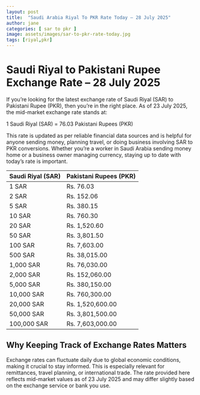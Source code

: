 ```yaml
---
layout: post
title:  "Saudi Arabia Riyal To PKR Rate Today – 28 July 2025"
author: jane
categories: [ sar to pkr ]
image: assets/images/sar-to-pkr-rate-today.jpg
tags: [riyal,pkr]
---
```


# Saudi Riyal to Pakistani Rupee Exchange Rate – 28 July 2025

If you’re looking for the latest exchange rate of Saudi Riyal (SAR) to Pakistani Rupee (PKR), then you’re in the right place. As of 23 July 2025, the mid-market exchange rate stands at:

1 Saudi Riyal (SAR) = 76.03 Pakistani Rupees (PKR)

This rate is updated as per reliable financial data sources and is helpful for anyone sending money, planning travel, or doing business involving SAR to PKR conversions. Whether you’re a worker in Saudi Arabia sending money home or a business owner managing currency, staying up to date with today’s rate is important.

| Saudi Riyal (SAR) | Pakistani Rupees (PKR) |
| ----------------- | ---------------------- |
| 1 SAR             | Rs. 76.03              |
| 2 SAR             | Rs. 152.06             |
| 5 SAR             | Rs. 380.15             |
| 10 SAR            | Rs. 760.30             |
| 20 SAR            | Rs. 1,520.60           |
| 50 SAR            | Rs. 3,801.50           |
| 100 SAR           | Rs. 7,603.00           |
| 500 SAR           | Rs. 38,015.00          |
| 1,000 SAR         | Rs. 76,030.00          |
| 2,000 SAR         | Rs. 152,060.00         |
| 5,000 SAR         | Rs. 380,150.00         |
| 10,000 SAR        | Rs. 760,300.00         |
| 20,000 SAR        | Rs. 1,520,600.00       |
| 50,000 SAR        | Rs. 3,801,500.00       |
| 100,000 SAR       | Rs. 7,603,000.00       |


## Why Keeping Track of Exchange Rates Matters

Exchange rates can fluctuate daily due to global economic conditions, making it crucial to stay informed. This is especially relevant for remittances, travel planning, or international trade. The rate provided here reflects mid-market values as of 23 July 2025 and may differ slightly based on the exchange service or bank you use.

